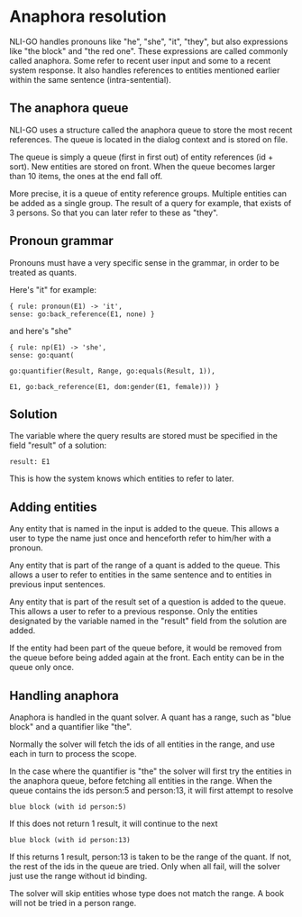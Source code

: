 # Anaphora resolution

NLI-GO handles pronouns like "he", "she", "it", "they", but also expressions like "the block" and "the red one". These
expressions are called commonly called anaphora. Some refer to recent user input and some to a recent system response.
It also handles references to entities mentioned earlier within the same sentence (intra-sentential).

## The anaphora queue

NLI-GO uses a structure called the anaphora queue to store the most recent references. The queue is located in the
dialog context and is stored on file.

The queue is simply a queue (first in first out) of entity references (id + sort). New entities are stored on
front. When the queue becomes larger than 10 items, the ones at the end fall off.

More precise, it is a queue of entity reference groups. Multiple entities can be added as a single group. The result of
a query for example, that exists of 3 persons. So that you can later refer to these as "they".

## Pronoun grammar

Pronouns must have a very specific sense in the grammar, in order to be treated as quants.

Here's "it" for example:

    { rule: pronoun(E1) -> 'it',                                           sense: go:back_reference(E1, none) }

and here's "she"

    { rule: np(E1) -> 'she',                                              sense: go:quant(
                                                                                go:quantifier(Result, Range, go:equals(Result, 1)),
                                                                                E1, go:back_reference(E1, dom:gender(E1, female))) }

## Solution

The variable where the query results are stored must be specified in the field "result" of a solution:

    result: E1

This is how the system knows which entities to refer to later.

## Adding entities

Any entity that is named in the input is added to the queue. This allows a user to type the name just once and
henceforth refer to him/her with a pronoun.

Any entity that is part of the range of a quant is added to the queue. This allows a user to refer to entities in the
same sentence and to entities in previous input sentences.

Any entity that is part of the result set of a question is added to the queue. This allows a user to refer to a previous
response. Only the entities designated by the variable named in the "result" field from the solution are added.

If the entity had been part of the queue before, it would be removed from the queue before being added again at the
front. Each entity can be in the queue only once.

## Handling anaphora

Anaphora is handled in the quant solver. A quant has a range, such as "blue block" and a quantifier like "the".

Normally the solver will fetch the ids of all entities in the range, and use each in turn to process the scope.

In the case where the quantifier is "the" the solver will first try the entities in the anaphora queue, before fetching
all entities in the range. When the queue contains the ids person:5 and person:13, it will first attempt to resolve

    blue block (with id person:5)

If this does not return 1 result, it will continue to the next

    blue block (with id person:13)

If this returns 1 result, person:13 is taken to be the range of the quant. If not, the rest of the ids in the queue are
tried. Only when all fail, will the solver just use the range without id binding.

The solver will skip entities whose type does not match the range. A book will not be tried in a person range.